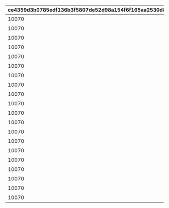 |ce4359d3b0785edf136b3f5807de52d98a154f6f165aa2530d84c31c44eb3003|3ebea93e02bd67a615fba7686cbff61979431137b63b637215d888947b04ec54|14b6c8b89e05a5fadd9079d0958594569dc659dadb82f3463c37ecb31c627a4b|d091f2e78369e841d9794ef6ff2e86ae6b8b3822734a6a971d9c2a435c0cc52d|c83f19fad7807adaf983c8f4a9ad18c242468ce1dcbd5ded77131cf1744eaf18|d913bece58e9915d7e47cadf7902ad9a977cbd217b63a556a8c6a9229e363a9c|9d5ab2d189c90644097fb38e1c10b859461dbfaf147b054a4bc78b81c2fde76c|
| --- | --- | --- | --- | --- | --- | --- |
|10070|20039101|0|0|絵日記その1|0|1007001|
|10070|20039101|0|0|絵日記その2|1007001|1007002|
|10070|20039103|0|0|絵日記その3|1007002|1007003|
|10070|20039106|0|0|絵日記その4|1007003|1007004|
|10070|20039107|0|0|絵日記その5|1007004|1007005|
|10070|20039110|0|0|絵日記その6|1007005|1007006|
|10070|20039112|0|0|絵日記その7|1007006|1007007|
|10070|0|2003901|0|絵日記その8|1007007|1007008|
|10070|0|2003901|0|エリコの絵日記|1007007|1007009|
|10070|0|2003901|0|シズルの絵日記|1007007|1007010|
|10070|20039101|0|2021/07/14 21:00:00|絵日記その1(添削)|0|1007011|
|10070|20039101|0|2021/07/14 21:00:00|絵日記その2(添削)|0|1007012|
|10070|20039103|0|2021/07/14 21:00:00|絵日記その3(添削)|0|1007013|
|10070|20039106|0|2021/07/14 21:00:00|絵日記その4(添削)|0|1007014|
|10070|20039107|0|2021/07/14 21:00:00|絵日記その5(添削)|0|1007015|
|10070|20039110|0|2021/07/14 21:00:00|絵日記その6(添削)|0|1007016|
|10070|20039112|0|2021/07/14 21:00:00|絵日記その7(添削)|0|1007017|
|10070|0|2003901|2021/07/14 21:00:00|絵日記その8(添削)|0|1007018|
|10070|0|2003901|2021/07/14 21:00:00|エリコの絵日記(添削)|0|1007019|
|10070|0|2003901|2021/07/14 21:00:00|シズルの絵日記(添削)|0|1007020|